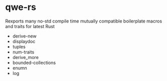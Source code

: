 # qwe-rs

Rexports many no-std compile time mutually compatible boilerplate macros and traits for latest Rust

- derive-new
- displaydoc
- tuples
- num-traits
- derive_more
- bounded-collections
- enumn
- log
